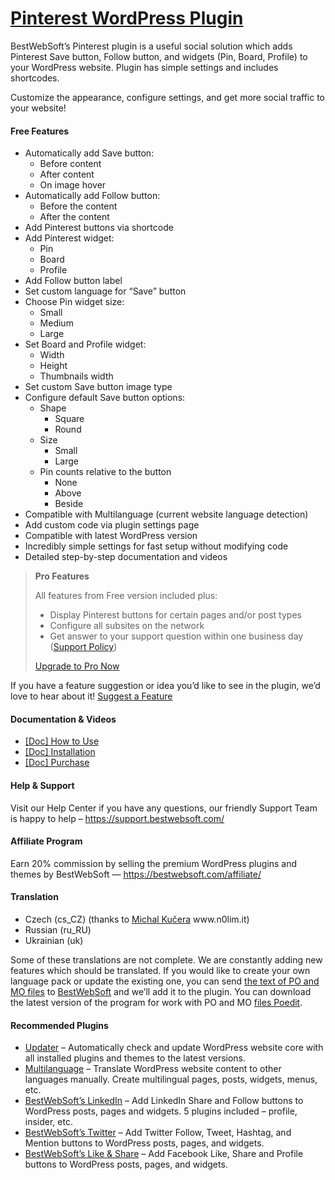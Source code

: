 <a href="https://bestwebsoft.com/products/wordpress/plugins/pinterest/" target=_blank>Pinterest WordPress Plugin</a>
========================

<p>BestWebSoft’s Pinterest plugin is a useful social solution which adds Pinterest Save button, Follow button, and widgets (Pin, Board, Profile) to your WordPress website. Plugin has simple settings and includes shortcodes.</p>
<p>Customize the appearance, configure settings, and get more social traffic to your website!</p>
<p><span class="embed-youtube" style="text-align:center; display: block;"></span></p>
<h4>Free Features</h4>
<ul>
<li>Automatically add Save button:
<ul>
<li>Before content</li>
<li>After content</li>
<li>On image hover</li>
</ul>
</li>
<li>Automatically add Follow button:
<ul>
<li>Before the content</li>
<li>After the content</li>
</ul>
</li>
<li>Add Pinterest buttons via shortcode</li>
<li>Add Pinterest widget:
<ul>
<li>Pin</li>
<li>Board</li>
<li>Profile</li>
</ul>
</li>
<li>Add Follow button label</li>
<li>Set custom language for &#8220;Save&#8221; button</li>
<li>Choose Pin widget size:
<ul>
<li>Small</li>
<li>Medium</li>
<li>Large</li>
</ul>
</li>
<li>Set Board and Profile widget:
<ul>
<li>Width</li>
<li>Height</li>
<li>Thumbnails width</li>
</ul>
</li>
<li>Set custom Save button image type</li>
<li>Configure default Save button options:
<ul>
<li>Shape
<ul>
<li>Square</li>
<li>Round</li>
</ul>
</li>
<li>Size
<ul>
<li>Small</li>
<li>Large</li>
</ul>
</li>
<li>Pin counts relative to the button
<ul>
<li>None</li>
<li>Above</li>
<li>Beside</li>
</ul>
</li>
</ul>
</li>
<li>Compatible with Multilanguage (current website language detection)</li>
<li>Add custom code via plugin settings page</li>
<li>Compatible with latest WordPress version</li>
<li>Incredibly simple settings for fast setup without modifying code</li>
<li>Detailed step-by-step documentation and videos</li>
</ul>
<blockquote>
<p><strong>Pro Features</strong></p>
<p>All features from Free version included plus:</p>
<ul>
<li>Display Pinterest buttons for certain pages and/or post types</li>
<li>Configure all subsites on the network</li>
<li>Get answer to your support question within one business day (<a href="https://bestwebsoft.com/support-policy/" rel="nofollow ugc">Support Policy</a>)</li>
</ul>
<p><a href="https://bestwebsoft.com/products/wordpress/plugins/pinterest/?k=c3e15e6e7ca65b36b0ce06decb187b73" rel="nofollow ugc">Upgrade to Pro Now</a></p>
</blockquote>
<p>If you have a feature suggestion or idea you&#8217;d like to see in the plugin, we&#8217;d love to hear about it! <a href="https://support.bestwebsoft.com/hc/en-us/requests/new" rel="nofollow ugc">Suggest a Feature</a></p>
<h4>Documentation &amp; Videos</h4>
<ul>
<li><a href="https://bestwebsoft.com/documentation/bestwebsofts-pinterest/bestwebsofts-pinterest-user-guide/" rel="nofollow ugc">[Doc] How to Use</a></li>
<li><a href="https://bestwebsoft.com/documentation/how-to-install-a-wordpress-product/how-to-install-a-wordpress-plugin//" rel="nofollow ugc">[Doc] Installation</a></li>
<li><a href="https://bestwebsoft.com/documentation/how-to-purchase-a-wordpress-plugin/how-to-purchase-wordpress-plugin-from-bestwebsoft/" rel="nofollow ugc">[Doc] Purchase</a></li>
</ul>
<h4>Help &amp; Support</h4>
<p>Visit our Help Center if you have any questions, our friendly Support Team is happy to help &#8211; <a href="https://support.bestwebsoft.com/" rel="nofollow ugc">https://support.bestwebsoft.com/</a></p>
<h4>Affiliate Program</h4>
<p>Earn 20% commission by selling the premium WordPress plugins and themes by BestWebSoft — <a href="https://bestwebsoft.com/affiliate/" rel="nofollow">https://bestwebsoft.com/affiliate/</a></p>
<h4>Translation</h4>
<ul>
<li>Czech (cs_CZ) (thanks to <a href="mailto:&#107;&#117;&#x63;&#x65;&#114;&#x61;&#x6d;&#105;&#064;&#x67;&#109;&#097;&#x69;&#108;&#046;&#x63;&#x6f;&#109;" rel="nofollow ugc">Michal Kučera</a> www.n0lim.it)</li>
<li>Russian (ru_RU)</li>
<li>Ukrainian (uk)</li>
</ul>
<p>Some of these translations are not complete. We are constantly adding new features which should be translated. If you would like to create your own language pack or update the existing one, you can send <a href="https://codex.wordpress.org/Translating_WordPress" rel="nofollow ugc">the text of PO and MO files</a> to <a href="https://support.bestwebsoft.com/hc/en-us/requests/new" rel="nofollow ugc">BestWebSoft</a> and we&#8217;ll add it to the plugin. You can download the latest version of the program for work with PO and MO <a href="https://www.poedit.net/download.php" rel="nofollow ugc">files Poedit</a>.</p>
<h4>Recommended Plugins</h4>
<ul>
<li><a href="https://bestwebsoft.com/products/wordpress/plugins/updater/?k=23213b6fa43b7c059fc94af0ae2868ce" rel="nofollow ugc">Updater</a> &#8211; Automatically check and update WordPress website core with all installed plugins and themes to the latest versions.</li>
<li><a href="https://bestwebsoft.com/products/wordpress/plugins/multilanguage/?k=ba5e29d947ec030cacff8c3931835aa1" rel="nofollow ugc">Multilanguage</a> &#8211; Translate WordPress website content to other languages manually. Create multilingual pages, posts, widgets, menus, etc.</li>
<li><a href="https://bestwebsoft.com/products/wordpress/plugins/linkedin/?k=c54bef8c06dceac21abdf5a77bb3cf9c" rel="nofollow ugc">BestWebSoft&#8217;s LinkedIn</a> &#8211; Add LinkedIn Share and Follow buttons to WordPress posts, pages and widgets. 5 plugins included &#8211; profile, insider, etc.</li>
<li><a href="https://bestwebsoft.com/products/wordpress/plugins/twitter/?k=712e57dc3bbc311b2f5199e76c18f587" rel="nofollow ugc">BestWebSoft&#8217;s Twitter</a> &#8211; Add Twitter Follow, Tweet, Hashtag, and Mention buttons to WordPress posts, pages, and widgets.</li>
<li><a href="https://bestwebsoft.com/products/wordpress/plugins/facebook-like-button/?k=f6b7c9470f482c4991369b3eafa6ac61" rel="nofollow ugc">BestWebSoft&#8217;s Like &amp; Share</a> &#8211; Add Facebook Like, Share and Profile buttons to WordPress posts, pages, and widgets.</li>
</ul>
